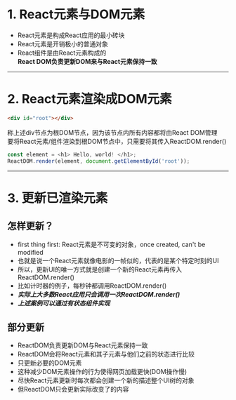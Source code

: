 # 1. React元素与DOM元素
- React元素是构成React应用的最小砖块
- React元素是开销极小的普通对象
- React组件是由React元素构成的  
**React DOM负责更新DOM来与React元素保持一致**
***
# 2. React元素渲染成DOM元素
````html
<div id="root"></div>
````
称上述div节点为根DOM节点，因为该节点内所有内容都将由React DOM管理  
要将React元素/组件渲染到根DOM节点中，只需要将其传入ReactDOM.render()  
````javascript
const element = <h1> Hello, world! </h1>;
ReactDOM.render(element, document.getElementById('root'));
````
***
# 3. 更新已渲染元素
## 怎样更新？
- first thing first: React元素是不可变的对象，once created, can't be modified
- 也就是说一个React元素就像电影的一帧似的，代表的是某个特定时刻的UI
- 所以，更新UI的唯一方式就是创建一个新的React元素再传入ReactDOM.render()  
- 比如计时器的例子，每秒钟都调用ReactDOM.render()
- ***实际上大多数React应用只会调用一次ReactDOM.render()***
- ***上述案例可以通过有状态组件实现***
## 部分更新
- ReactDOM负责更新DOM与React元素保持一致
- ReactDOM会将React元素和其子元素与他们之前的状态进行比较
- 只更新必要的DOM元素
- 这种减少DOM元素操作的行为使得网页加载更快(DOM操作慢)
- 尽快React元素更新时每次都会创建一个新的描述整个UI树的对象
- 但ReactDOM只会更新实际改变了的内容